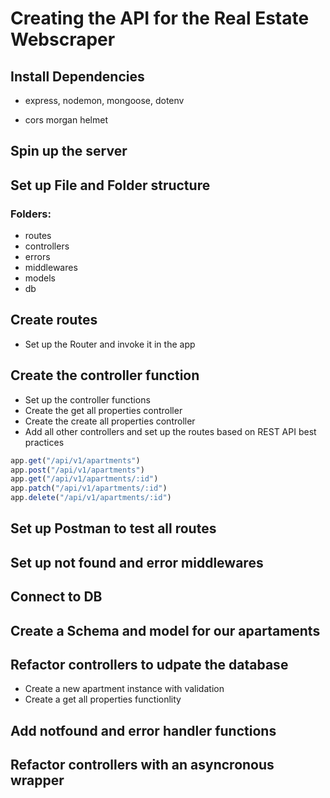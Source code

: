 # Creating the API for the Real Estate Webscraper

## Install Dependencies

- express, nodemon, mongoose, dotenv

- cors morgan helmet

## Spin up the server

## Set up File and Folder structure

### Folders:

- routes
- controllers
- errors
- middlewares
- models
- db

## Create routes

- Set up the Router and invoke it in the app

## Create the controller function

- Set up the controller functions
- Create the get all properties controller
- Create the create all properties controller
- Add all other controllers and set up the routes based on REST API best practices

```javascript
app.get("/api/v1/apartments")
app.post("/api/v1/apartments")
app.get("/api/v1/apartments/:id")
app.patch("/api/v1/apartments/:id")
app.delete("/api/v1/apartments/:id")
```

## Set up Postman to test all routes

## Set up not found and error middlewares

## Connect to DB

## Create a Schema and model for our apartaments

## Refactor controllers to udpate the database

- Create a new apartment instance with validation
- Create a get all properties functionlity

## Add notfound and error handler functions

## Refactor controllers with an asyncronous wrapper
